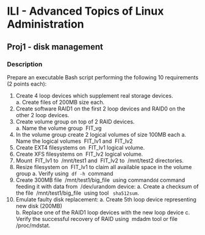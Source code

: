# ILI - Advanced Topics of Linux Administration
## Proj1 - disk management

### Description
Prepare an executable Bash script performing the following 10 requirements (2 points each):
1. Create 4 loop devices which supplement real storage devices.   
  a. Create files of 200MB size each.  
2. Create software RAID1 on the first 2 loop devices and RAID0 on the other 2 loop
devices.  
3. Create volume group on top of 2 RAID devices.  
  a. Name the volume group ​ FIT_vg ​
4. In the volume group create 2 logical volumes of size 100MB each
  a. Name the logical volumes ​ FIT_lv1​ and ​ FIT_lv2  
5. Create EXT4 filesystems on ​ FIT_lv1​ logical volume.  
6. Create XFS filesystems on ​ FIT_lv2​ logical volume.  
7. Mount ​ FIT_lv1​ to ​ /mnt/test1​ and ​ FIT_lv2​ to ​ /mnt/test2 ​ directories.
8. Resize filesystem on ​ FIT_lv1​ to claim all available space in the volume group
  a. Verify using ​ `df -h` ​ command
9. Create 300MB file ​ /mnt/test1/big_file ​ using command​ `dd`​ command feeding it
with data from ​ /dev/urandom​ device:
  a. Create a checksum of the file ​ /mnt/test1/big_file ​ using tool ​ ` sha512sum`.
10. Emulate faulty disk replacement:
  a. Create 5th loop device representing new disk (200MB)  
  b. Replace one of the RAID1 loop devices with the new loop device
  c. Verify the successful recovery of RAID using ​ mdadm​ tool or file ​ /proc/mdstat.
